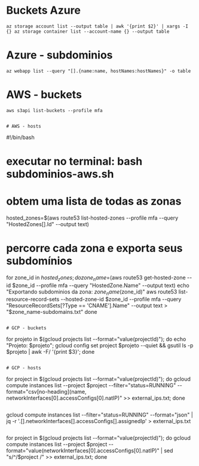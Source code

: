 

# Buckets Azure

`az storage account list --output table | awk '{print $2}' | xargs -I {} az storage container list --account-name {} --output table`

# Azure - subdominios 

`az webapp list --query "[].{name:name, hostNames:hostNames}" -o table`


# AWS - buckets

```
aws s3api list-buckets --profile mfa
```

```

# AWS - hosts

```
#!/bin/bash

# executar no terminal: bash subdominios-aws.sh

# obtem uma lista de todas as zonas
hosted_zones=$(aws route53 list-hosted-zones --profile mfa --query "HostedZones[].Id" --output text)

# percorre cada zona e exporta seus subdomínios
for zone_id in $hosted_zones; do
    zone_name=$(aws route53 get-hosted-zone --id $zone_id --profile mfa --query "HostedZone.Name" --output text)
    echo "Exportando subdominios da zona: $zone_name ($zone_id)"
    aws route53 list-resource-record-sets --hosted-zone-id $zone_id --profile mfa --query "ResourceRecordSets[?Type == 'CNAME'].Name" --output text > "$zone_name-subdomains.txt"
done
```

# GCP - buckets
```
for projeto in $(gcloud projects list --format="value(projectId)"); do echo "Projeto: $projeto"; gcloud config set project $projeto --quiet && gsutil ls -p $projeto | awk -F/ '{print $3}'; done
```

# GCP - hosts

```
for project in $(gcloud projects list --format="value(projectId)"); do gcloud compute instances list --project $project --filter="status=RUNNING" --format="csv[no-heading](name, networkInterfaces[0].accessConfigs[0].natIP)" >> external_ips.txt; done
```

```
gcloud compute instances list --filter="status=RUNNING" --format="json" | jq -r '.[].networkInterfaces[].accessConfigs[].assignedIp' > external_ips.txt
```

```
for project in $(gcloud projects list --format="value(projectId)"); do gcloud compute instances list --project $project --format="value(networkInterfaces[0].accessConfigs[0].natIP)" | sed "s/^/$project /" >> external_ips.txt; done
